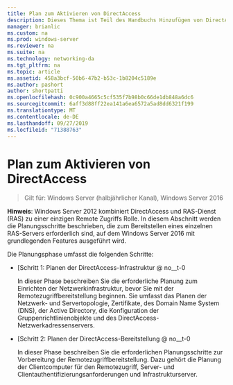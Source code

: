 ```yaml
---
title: Plan zum Aktivieren von DirectAccess
description: Dieses Thema ist Teil des Handbuchs Hinzufügen von DirectAccess zu einer vorhandenen Remote Zugriffs Bereitstellung (VPN) für Windows Server 2016.
manager: brianlic
ms.custom: na
ms.prod: windows-server
ms.reviewer: na
ms.suite: na
ms.technology: networking-da
ms.tgt_pltfrm: na
ms.topic: article
ms.assetid: 458a3bcf-50b6-47b2-b53c-1b8204c5189e
ms.author: pashort
author: shortpatti
ms.openlocfilehash: 0c900a4665c5cf535f7b98b0c66de1db848a6dc6
ms.sourcegitcommit: 6aff3d88ff22ea141a6ea6572a5ad8dd6321f199
ms.translationtype: MT
ms.contentlocale: de-DE
ms.lasthandoff: 09/27/2019
ms.locfileid: "71388763"
---
```

# <a name="plan-to-enable-directaccess"></a>Plan zum Aktivieren von DirectAccess

>Gilt für: Windows Server (halbjährlicher Kanal), Windows Server 2016

**Hinweis**: Windows Server 2012 kombiniert DirectAccess und RAS-Dienst (RAS) zu einer einzigen Remote Zugriffs Rolle. In diesem Abschnitt werden die Planungsschritte beschrieben, die zum Bereitstellen eines einzelnen RAS-Servers erforderlich sind, auf dem Windows Server 2016 mit grundlegenden Features ausgeführt wird. 

Die Planungsphase umfasst die folgenden Schritte:  
  
-   [Schritt 1: Planen der DirectAccess-Infrastruktur @ no__t-0  
  
    In dieser Phase beschreiben Sie die erforderliche Planung zum Einrichten der Netzwerkinfrastruktur, bevor Sie mit der Remotezugriffbereitstellung beginnen. Sie umfasst das Planen der Netzwerk- und Servertopologie, Zertifikate, des Domain Name System (DNS), der Active Directory, die Konfiguration der Gruppenrichtlinienobjekte und des DirectAccess-Netzwerkadressenservers.  
  
-   [Schritt 2: Planen der DirectAccess-Bereitstellung @ no__t-0  
  
    In dieser Phase beschreiben Sie die erforderlichen Planungsschritte zur Vorbereitung der Remotezugriffbereitstellung. Dazu gehört die Planung der Clientcomputer für den Remotezugriff, Server- und Clientauthentifizierungsanforderungen und Infrastrukturserver.  
  
 
  


